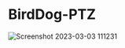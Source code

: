# BirdDog-PTZ
![Screenshot 2023-03-03 111231](https://user-images.githubusercontent.com/84090326/222816279-6fc7aad8-d94e-491a-8c83-8001f7fea296.png)
